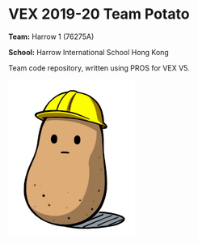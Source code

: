 # VEX 2019-20 Team Potato

**Team:** Harrow 1 (76275A)

**School:** Harrow International School Hong Kong

Team code repository, written using PROS for VEX V5.

<img src="logo.png" width="250">

